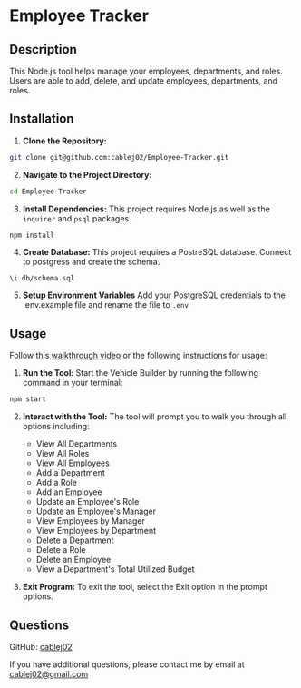 # Employee Tracker

## Description

This Node.js tool helps manage your employees, departments, and roles.  Users are able to add, delete, and update employees, departments, and roles.

## Installation

1. **Clone the Repository:**

```bash
git clone git@github.com:cablej02/Employee-Tracker.git
```

2. **Navigate to the Project Directory:**

```bash
cd Employee-Tracker
```

3. **Install Dependencies:** This project requires Node.js as well as the `inquirer` and `psql` packages.

```bash
npm install
```

4. **Create Database:** This project requires a PostreSQL database.  Connect to postgress and create the schema.

```
\i db/schema.sql
```

5. **Setup Environment Variables** Add your PostgreSQL credentials to the .env.example file and rename the file to `.env`

## Usage

Follow this [walkthrough video](https://drive.google.com/file/d/1pre6-S24TPu63pgSQm3aAis5Gwe5A-1W/view?usp=sharing) or the following instructions for usage:

1. **Run the Tool:** Start the Vehicle Builder by running the following command in your terminal:

```bash
npm start
```

2. **Interact with the Tool:** The tool will prompt you to walk you through all options including:
    - View All Departments
    - View All Roles
    - View All Employees
    - Add a Department
    - Add a Role
    - Add an Employee
    - Update an Employee's Role
    - Update an Employee's Manager
    - View Employees by Manager
    - View Employees by Department
    - Delete a Department
    - Delete a Role
    - Delete an Employee
    - View a Department's Total Utilized Budget

4. **Exit Program:** To exit the tool, select the Exit option in the prompt options.

## Questions

GitHub: [cablej02](https://github.com/cablej02)

If you have additional questions, please contact me by email at [cablej02@gmail.com](mailto:cablej02@gmail.com)